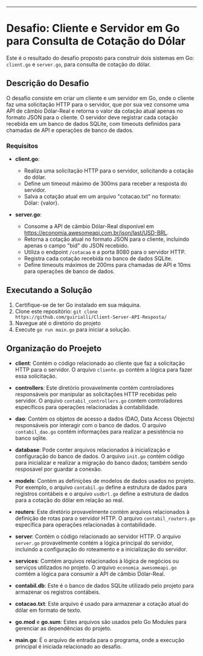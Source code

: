 
---

# Desafio: Cliente e Servidor em Go para Consulta de Cotação do Dólar

Este é o resultado do desafio proposto para construir dois sistemas em Go: `client.go` e `server.go`, para consulta de cotação do dólar.

## Descrição do Desafio

O desafio consiste em criar um cliente e um servidor em Go, onde o cliente faz uma solicitação HTTP para o servidor, que por sua vez consome uma API de câmbio Dólar-Real e retorna o valor da cotação atual apenas no formato JSON para o cliente. O servidor deve registrar cada cotação recebida em um banco de dados SQLite, com timeouts definidos para chamadas de API e operações de banco de dados.

### Requisitos

- **client.go**:
  - Realiza uma solicitação HTTP para o servidor, solicitando a cotação do dólar.
  - Define um timeout máximo de 300ms para receber a resposta do servidor.
  - Salva a cotação atual em um arquivo "cotacao.txt" no formato: Dólar: {valor}.

- **server.go**:
  - Consome a API de câmbio Dólar-Real disponível em https://economia.awesomeapi.com.br/json/last/USD-BRL.
  - Retorna a cotação atual no formato JSON para o cliente, incluindo apenas o campo "bid" do JSON recebido.
  - Utiliza o endpoint `/cotacao` e a porta 8080 para o servidor HTTP.
  - Registra cada cotação recebida no banco de dados SQLite.
  - Define timeouts máximos de 200ms para chamadas de API e 10ms para operações de banco de dados.

## Executando a Solução

1. Certifique-se de ter Go instalado em sua máquina.
2. Clone este repositório: `git clone https://github.com/guirialli/Client-Server-API-Resposta/`
3. Navegue até o diretório do projeto
4. Execute `go run main.go` para iniciar a solução.
   
## Organização do Proejeto

- **client**: Contém o código relacionado ao cliente que faz a solicitação HTTP para o servidor. O arquivo `cliente.go` contém a lógica para fazer essa solicitação.

- **controllers**: Este diretório provavelmente contém controladores responsáveis por manipular as solicitações HTTP recebidas pelo servidor. O arquivo `contabil_controllers.go` contem controladores específicos para operações relacionadas à contabilidade.

- **dao**: Contém os objetos de acesso a dados (DAO, Data Access Objects) responsáveis por interagir com o banco de dados. O arquivo `contabil_dao.go`  contém informações para realizar a pesistência no banco sqlite.

- **database**: Pode conter arquivos relacionados à inicialização e configuração do banco de dados. O arquivo `init.go` contém código para inicializar e realizar a migração do banco dados; também sendo resposavel por guardar a conexão.

- **models**: Contém as definições de modelos de dados usados no projeto. Por exemplo, o arquivo `contabil.go` define a estrutura de dados para registros contábeis e o arquivo `usdbrl.go` define a estrutura de dados para a cotação do dólar em relação ao real.

- **routers**: Este diretório provavelmente contém arquivos relacionados à definição de rotas para o servidor HTTP. O arquivo `contabil_routers.go` específica para operações relacionadas à contabilidade.

- **server**: Contém o código relacionado ao servidor HTTP. O arquivo `server.go` provavelmente contém a lógica principal do servidor, incluindo a configuração do roteamento e a inicialização do servidor.

- **services**: Comtém arquivos relacionados à lógica de negócios ou serviços utilizados no projeto. O arquivo `economia_awesomeapi.go` comtém a lógica para consumir a API de câmbio Dólar-Real.

- **contabil.db**: Este é o banco de dados SQLite utilizado pelo projeto para armazenar os registros contábeis.

- **cotacao.txt**: Este arquivo é usado para armazenar a cotação atual do dólar em formato de texto.

- **go.mod** e **go.sum**: Estes arquivos são usados pelo Go Modules para gerenciar as dependências do projeto.

- **main.go**: É o arquivo de entrada para o programa, onde a execução principal é iniciada relacionado ao desafio.

